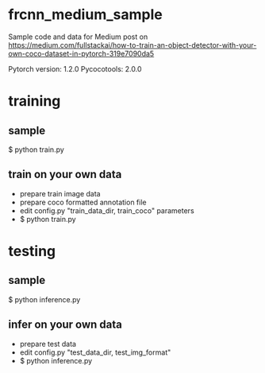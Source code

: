 # frcnn_medium_sample
Sample code and data for Medium post on https://medium.com/fullstackai/how-to-train-an-object-detector-with-your-own-coco-dataset-in-pytorch-319e7090da5

Pytorch version: 1.2.0
Pycocotools: 2.0.0

# training
## sample
$ python train.py

## train on your own data
- prepare train image data 
- prepare coco formatted annotation file
- edit config.py "train_data_dir, train_coco" parameters
- $ python train.py

# testing
## sample
$ python inference.py

## infer on your own data
- prepare test data
- edit config.py "test_data_dir, test_img_format"
- $ python inference.py